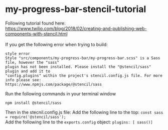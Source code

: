 # my-progress-bar-stencil-tutorial

Following tutorial found here:<br />
https://www.twilio.com/blog/2018/02/creating-and-publishing-web-components-with-stencil.html<br />
<br />
If you get the following error when trying to build:
```
style error
Style "src/components/my-progress-bar/my-progress-bar.scss" is a Sass file, however the "sass"
plugin has not been installed. Please install the "@stencil/sass" plugin and add it to
"config.plugins" within the project's stencil.config.js file. For more info please see:
https://www.npmjs.com/package/@stencil/sass
```

Run the following commands in your terminal window
```
npm install @stencil/sass
```

Then in the stecnil.config.js file:
Add the following line to the top: `const sass = require('@stencil/sass');`<br />
Add the following line to the `exports.config` object: `plugins: [ sass()]`

